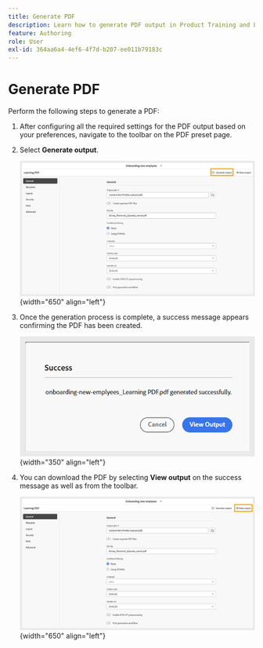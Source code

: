 ```yaml
---
title: Generate PDF
description: Learn how to generate PDF output in Product Training and Learning.
feature: Authoring
role: User
exl-id: 364aa6a4-4ef6-4f7d-b207-ee011b79183c
---
```

# Generate PDF 

Perform the following steps to generate a PDF: 

1. After configuring all the required settings for the PDF output based on your preferences, navigate to the toolbar on the PDF preset page. 
1. Select **Generate output**. 

    ![](assets/generate-output-pdf.png){width="650" align="left"}
    
1. Once the generation process is complete, a success message appears confirming the PDF has been created.  

    ![](assets/learning-pdf-generated.png){width="350" align="left"} 

1. You can download the PDF by selecting **View output** on the success message as well as from the toolbar. 

    ![](assets/view-output.png){width="650" align="left"}
